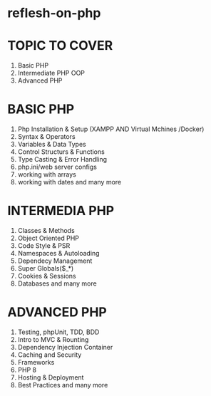 # reflesh-on-php
# TOPIC TO COVER 
1. Basic PHP
2. Intermediate PHP OOP
3. Advanced PHP

# BASIC PHP
1. Php Installation & Setup (XAMPP AND Virtual Mchines /Docker)
2. Syntax & Operators
3. Variables & Data Types
4. Control Structurs & Functions
5. Type Casting & Error Handling
6. php.ini/web server configs
7. working with arrays
8. working with dates
and many more

# INTERMEDIA PHP
1. Classes & Methods
2. Object Oriented PHP
3. Code Style & PSR
4. Namespaces & Autoloading
5. Dependecy Management
6. Super Globals($_*)
7. Cookies & Sessions
8. Databases
and many more

# ADVANCED PHP
1.  Testing, phpUnit, TDD, BDD
2. Intro to MVC & Rounting
3. Dependency Injection Container
4. Caching and Security
5. Frameworks
6. PHP 8
7. Hosting & Deployment
8. Best Practices
and many more